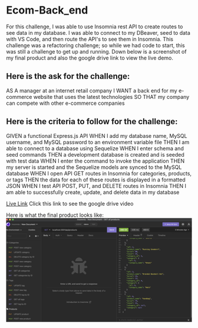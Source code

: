 # Ecom-Back_end

For this challenge, I was able to use Insomnia rest API to create routes to see data in my database. I was able to connect to my DBeaver, seed to data with VS Code, and then route the API's to see them in Insomnia. This challenge was a refactoring challenge; so while we had code to start, this was still a challenge to get up and running. Down below is a screenshot of my final product and also the google drive link to view the live demo.



## Here is the ask for the challenge:
AS A manager at an internet retail company
I WANT a back end for my e-commerce website that uses the latest technologies
SO THAT my company can compete with other e-commerce companies

## Here is the criteria to follow for the challenge:
GIVEN a functional Express.js API
WHEN I add my database name, MySQL username, and MySQL password to an environment variable file
THEN I am able to connect to a database using Sequelize
WHEN I enter schema and seed commands
THEN a development database is created and is seeded with test data
WHEN I enter the command to invoke the application
THEN my server is started and the Sequelize models are synced to the MySQL database
WHEN I open API GET routes in Insomnia for categories, products, or tags
THEN the data for each of these routes is displayed in a formatted JSON
WHEN I test API POST, PUT, and DELETE routes in Insomnia
THEN I am able to successfully create, update, and delete data in my database


[Live Link](https://drive.google.com/file/d/1fRNzF_H0zsRO-Ddqw-XpPLH3gZCuzZAI/view)
Click this link to see the google drive video



Here is what the final product looks like:
![screenshot](./assets/screenshot.png)